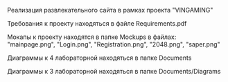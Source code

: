 Реализация развлекательного сайта в рамках проекта "VINGAMING"

Требования к проекту находяться в файле Requirements.pdf

Мокапы к проекту находятся в папке Mockups в файлах: "mainpage.png", "Login.png", "Registration.png", "2048.png", "saper.png"

Диаграммы к 4 лабораторной находяться в папке Documents

Диаграммы к 3 лабораторной находяться в папке Documents/Diagrams
